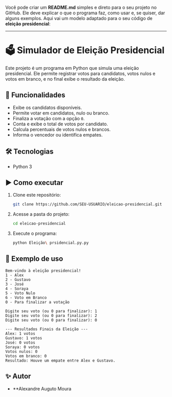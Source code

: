 Você pode criar um **README.md** simples e direto para o seu projeto no GitHub. Ele deve explicar o que o programa faz, como usar e, se quiser, dar alguns exemplos. Aqui vai um modelo adaptado para o seu código de **eleição presidencial**:

---

# 🗳️ Simulador de Eleição Presidencial

Este projeto é um programa em Python que simula uma eleição presidencial.
Ele permite registrar votos para candidatos, votos nulos e votos em branco, e no final exibe o resultado da eleição.

## 🚀 Funcionalidades

* Exibe os candidatos disponíveis.
* Permite votar em candidatos, nulo ou branco.
* Finaliza a votação com a opção `0`.
* Conta e exibe o total de votos por candidato.
* Calcula percentuais de votos nulos e brancos.
* Informa o vencedor ou identifica empates.

## 🛠️ Tecnologias

* Python 3

## ▶️ Como executar

1. Clone este repositório:

   ```bash
   git clone https://github.com/SEU-USUARIO/eleicao-presidencial.git
   ```
2. Acesse a pasta do projeto:

   ```bash
   cd eleicao-presidencial
   ```
3. Execute o programa:

   ```bash
   python Eleição\ prsidencial.py.py
   ```

## 📌 Exemplo de uso

```
Bem-vindo à eleição presidencial!
1 - Alex
2 - Gustavo
3 - José
4 - Soraya
5 - Voto Nulo
6 - Voto em Branco
0 - Para finalizar a votação

Digite seu voto (ou 0 para finalizar): 1
Digite seu voto (ou 0 para finalizar): 2
Digite seu voto (ou 0 para finalizar): 0

--- Resultados Finais da Eleição ---
Alex: 1 votos
Gustavo: 1 votos
José: 0 votos
Soraya: 0 votos
Votos nulos: 0
Votos em branco: 0
Resultado: Houve um empate entre Alex e Gustavo.
```

## ✨ Autor

* **Alexandre Auguto Moura
